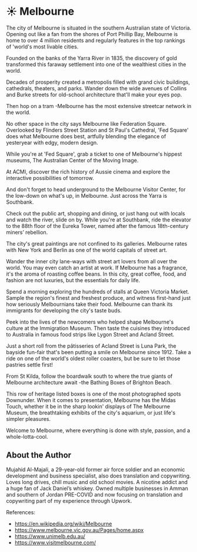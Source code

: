 # ☀️ Melbourne

The city of Melbourne is situated in the southern Australian state of Victoria.
Opening out like a fan from the shores of Port Phillip Bay, Melbourne is home to
over 4 million residents and regularly features in the top rankings of 'world's
most livable cities.

Founded on the banks of the Yarra River in 1835, the discovery of gold
transformed this faraway settlement into one of the wealthiest cities in the
world.

Decades of prosperity created a metropolis filled with grand civic buildings,
cathedrals, theaters, and parks. Wander down the wide avenues of Collins and
Burke streets for old-school architecture that'll make your eyes pop.

Then hop on a tram -Melbourne has the most extensive streetcar network in the
world.

No other space in the city says Melbourne like Federation Square. Overlooked by
Flinders Street Station and St Paul's Cathedral, 'Fed Square' does what
Melbourne does best, artfully blending the elegance of yesteryear with edgy,
modern design.

While you're at 'Fed Square', grab a ticket to one of Melbourne's hippest
museums, The Australian Center of the Moving Image.

At ACMI, discover the rich history of Aussie cinema and explore the interactive
possibilities of tomorrow.

And don't forget to head underground to the Melbourne Visitor Center, for the
low-down on what's up, in Melbourne. Just across the Yarra is Southbank.

Check out the public art, shopping and dining, or just hang out with locals and
watch the river, slide on by. While you're at Southbank, ride the elevator to
the 88th floor of the Eureka Tower, named after the famous 18th-century miners’
rebellion.

The city's great paintings are not confined to its galleries. Melbourne rates
with New York and Berlin as one of the world capitals of street art.

Wander the inner city lane-ways with street art lovers from all over the world.
You may even catch an artist at work. If Melbourne has a fragrance, it's the
aroma of roasting coffee beans. In this city, great coffee, food, and fashion
are not luxuries, but the essentials for daily life.

Spend a morning exploring the hundreds of stalls at Queen Victoria Market.
Sample the region's finest and freshest produce, and witness first-hand just how
seriously Melbournians take their food. Melbourne can thank its immigrants for
developing the city's taste buds.

Peek into the lives of the newcomers who helped shape Melbourne's culture at the
Immigration Museum. Then taste the cuisines they introduced to Australia in
famous food strips like Lygon Street and Acland Street.

Just a short roll from the pâtisseries of Acland Street is Luna Park, the
bayside fun-fair that's been putting a smile on Melbourne since 1912. Take a
ride on one of the world's oldest roller coasters, but be sure to let those
pastries settle first!

From St Kilda, follow the boardwalk south to where the true giants of Melbourne
architecture await -the Bathing Boxes of Brighton Beach.

This row of heritage listed boxes is one of the most photographed spots
Downunder. When it comes to presentation, Melbourne has the Midas Touch, whether
it be in the sharp lookin' displays of The Melbourne Museum, the breathtaking
exhibits of the city's aquarium, or just life's simpler pleasures.

Welcome to Melbourne, where everything is done with style, passion, and a
whole-lotta-cool.

## About the Author

Mujahid Al-Majali, a 29-year-old former air force soldier and an economic
development and business specialist, also does translation and copywriting.
Loves long drives, chill music and old school movies. A nicotine addict and a
huge fan of Jack Daniel’s whiskey. Owned multiple businesses in Amman and
southern of Jordan PRE-COVID and now focusing on translation and copywriting
part of my experience through Upwork.

References:

- <https://en.wikipedia.org/wiki/Melbourne>
- <https://www.melbourne.vic.gov.au/Pages/home.aspx>
- <https://www.unimelb.edu.au/>
- <https://www.visitmelbourne.com/>
